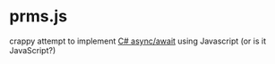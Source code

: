 prms.js
=======

crappy attempt to implement [C# async/await](http://msdn.microsoft.com/en-us/library/vstudio/hh873191.aspx) using Javascript (or is it JavaScript?)
